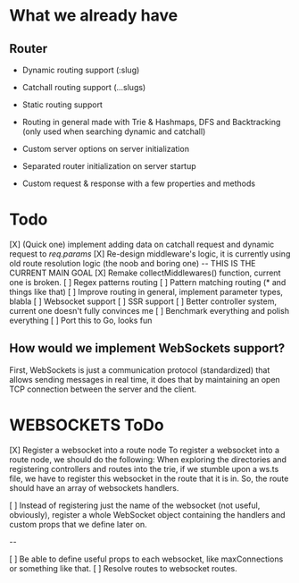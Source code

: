 # What we already have

## Router
- Dynamic routing support (:slug)
- Catchall routing support (...slugs)
- Static routing support
- Routing in general made with Trie & Hashmaps, DFS and Backtracking (only used when searching dynamic and catchall)

- Custom server options on server initialization
- Separated router initialization on server startup
- Custom request & response with a few properties and methods


# Todo

[X] (Quick one) implement adding data on catchall request and dynamic request to *req.params*
[X] Re-design middleware's logic, it is currently using old route
resolution logic (the noob and boring one) -- THIS IS THE CURRENT MAIN GOAL
[X] Remake collectMiddlewares() function, current one is broken.
[ ] Regex patterns routing
[ ] Pattern matching routing (* and things like that)
[ ] Improve routing in general, implement parameter types, blabla
[ ] Websocket support
[ ] SSR support
[ ] Better controller system, current one doesn't fully convinces me
[ ] Benchmark everything and polish everything
[ ] Port this to Go, looks fun


## How would we implement WebSockets support?
First, WebSockets is just a communication protocol (standardized) that
allows sending messages in real time, it does that by maintaining an
open TCP connection between the server and the client.

# WEBSOCKETS ToDo
[X] Register a websocket into a route node
To register a websocket into a route node, we should do the following:
When exploring the directories and registering controllers and routes
into the trie, if we stumble upon a ws.ts file, we have to register
this websocket in the route that it is in.
So, the route should have an array of websockets handlers.

[ ] Instead of registering just the name of the websocket (not useful,
obviously), register a whole WebSocket object containing the handlers
and custom props that we define later on.

-- 

[ ] Be able to define useful props to each websocket, like
maxConnections or something like that.
[ ] Resolve routes to websocket routes.

